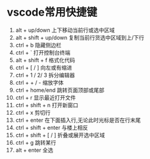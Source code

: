 # vscode常用快捷键

1. alt + up/down 上下移动当前行或选中区域
2. alt + shift + up/down 复制当前行货选中区域到上/下行
3. ctrl + b 隐藏侧边栏
4. ctrl + ` 打开控制台终端
5. alt + shift + f 格式化代码
6. ctrl + [ / ]  向左或有缩进
7. ctrl + 1 / 2/ 3 拆分编辑器
8. ctrl + + / - 缩放字体
9. ctrl + home/end 跳转页面顶部或尾部
10. ctrl + r 显示最近打开文件
11. ctrl + shift + n 打开新窗口
12. ctrl + x 剪切行
13. ctrl + enter 在下面插入行,无论此时光标是否在行末尾
14. ctrl + shift + enter 与楼上相反
15. ctrl + shift + [ / ] 折叠或展开选中区域
16. ctrl + g 跳转某行
17. alt + enter 全选

